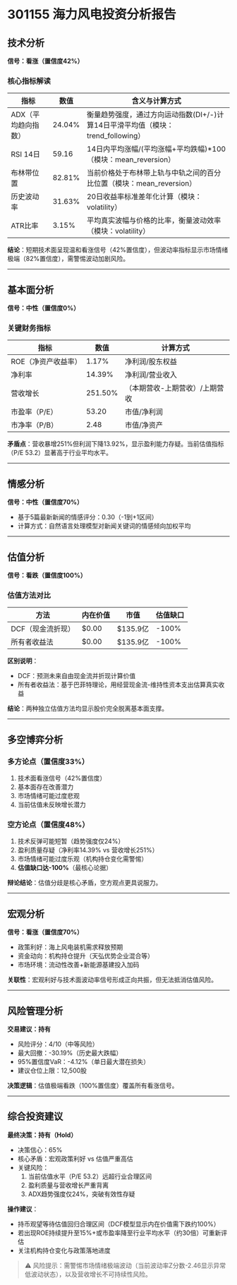 

# 301155 海力风电投资分析报告

## 技术分析
**信号：看涨（置信度42%）**

### 核心指标解读
| 指标 | 数值 | 含义与计算方式 |
|------|------|----------------|
| ADX（平均趋向指数） | 24.04% | 衡量趋势强度，通过方向运动指数(DI+/-)计算14日平滑平均值（模块：trend_following） |
| RSI 14日 | 59.16 | 14日内平均涨幅/(平均涨幅+平均跌幅)*100（模块：mean_reversion） |
| 布林带位置 | 82.81% | 当前价格处于布林带上轨与中轨之间的百分比位置（模块：mean_reversion） |
| 历史波动率 | 31.63% | 20日收益率标准差年化计算（模块：volatility） |
| ATR比率 | 3.15% | 平均真实波幅与价格的比率，衡量波动效率（模块：volatility） |

**结论**：短期技术面呈现温和看涨信号（42%置信度），但波动率指标显示市场情绪极端（82%置信度），需警惕波动加剧风险。

---

## 基本面分析
**信号：中性（置信度0%）**

### 关键财务指标
| 指标 | 数值 | 计算方式 |
|------|------|----------|
| ROE（净资产收益率） | 1.17% | 净利润/股东权益 |
| 净利率 | 14.39% | 净利润/营业收入 |
| 营收增长 | 251.50% | （本期营收-上期营收）/上期营收 |
| 市盈率（P/E） | 53.20 | 市值/净利润 |
| 市净率（P/B） | 2.48 | 市值/净资产 |

**矛盾点**：营收暴增251%但利润下降13.92%，显示盈利能力存疑。当前估值指标（P/E 53.2）显著高于行业平均水平。

---

## 情感分析
**信号：中性（置信度70%）**
- 基于5篇最新新闻的情感评分：0.30（-1到+1区间）
- 计算方式：自然语言处理模型对新闻关键词的情感倾向加权平均

---

## 估值分析
**信号：看跌（置信度100%）**

### 估值方法对比
| 方法 | 内在价值 | 市值 | 估值缺口 |
|------|----------|------|----------|
| DCF（现金流折现） | $0.00 | $135.9亿 | -100% |
| 所有者收益法 | $0.00 | $135.9亿 | -100% |

**区别说明**：
- DCF：预测未来自由现金流并折现计算价值
- 所有者收益法：基于巴菲特理论，用经营现金流-维持性资本支出估算真实收益

**结论**：两种独立估值方法均显示股价完全脱离基本面支撑。

---

## 多空博弈分析
### 多方论点（置信度33%）
1. 技术面看涨信号（42%置信度）
2. 基本面存在改善潜力
3. 市场情绪可能过度悲观
4. 当前估值未反映增长潜力

### 空方论点（置信度48%）
1. 技术反弹可能短暂（趋势强度仅24%）
2. 盈利质量存疑（净利率14.39% vs 营收增长251%）
3. 市场情绪可能过度乐观（机构持仓变化需警惕）
4. **估值缺口达-100%**（最核心论据）

**辩论结论**：估值分歧是核心矛盾，空方观点更具说服力。

---

## 宏观分析
**信号：看涨（置信度70%）**
- 政策利好：海上风电装机需求释放预期
- 资金动向：机构持仓提升（天弘优势企业混合等）
- 市场环境：流动性改善+新能源基建投入加码

**关联性**：宏观利好与技术面波动率信号形成正向共振，但无法抵消估值风险。

---

## 风险管理分析
**交易建议：持有**
- 风险评分：4/10（中等风险）
- 最大回撤：-30.19%（历史最大跌幅）
- 95%置信度VaR：-4.12%（单日最大潜在损失）
- 建议仓位上限：12,500股

**决策逻辑**：估值极端看跌（100%置信度）覆盖所有看涨信号。

---

## 综合投资建议
**最终决策：持有（Hold）**
- 决策信心：65%
- 核心矛盾：宏观政策利好 vs 估值严重高估
- 关键风险：
  1. 当前估值水平（P/E 53.2）远超行业合理区间
  2. 盈利质量与营收增长严重背离
  3. ADX趋势强度仅24%，突破有效性存疑

**操作建议**：
- 持币观望等待估值回归合理区间（DCF模型显示内在价值需下跌约100%）
- 若出现ROE持续提升至15%+或市盈率降至行业平均水平（约30倍）可重新评估
- 关注机构持仓变化与政策落地进度

> ⚠️ 风险提示：需警惕市场情绪极端波动（当前波动率Z分数-2.46显示异常低波动状态），以及营收增长不可持续性风险。